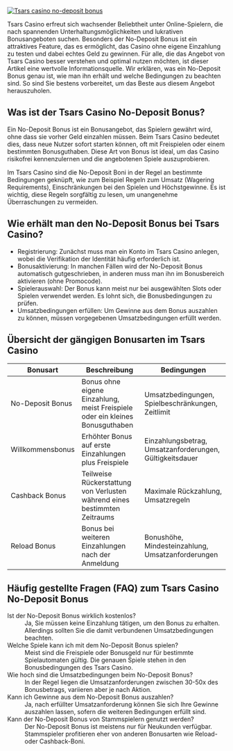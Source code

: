 [![Tsars casino no-deposit bonus](https://123-caf.pages.dev/gitsignup.png)](https://vrmoo.ru/Bt82HjjY)

<p>Tsars Casino erfreut sich wachsender Beliebtheit unter Online-Spielern, die nach spannenden Unterhaltungsmöglichkeiten und lukrativen Bonusangeboten suchen. Besonders der No-Deposit Bonus ist ein attraktives Feature, das es ermöglicht, das Casino ohne eigene Einzahlung zu testen und dabei echtes Geld zu gewinnen. Für alle, die das Angebot von Tsars Casino besser verstehen und optimal nutzen möchten, ist dieser Artikel eine wertvolle Informationsquelle. Wir erklären, was ein No-Deposit Bonus genau ist, wie man ihn erhält und welche Bedingungen zu beachten sind. So sind Sie bestens vorbereitet, um das Beste aus diesem Angebot herauszuholen.</p>  <h2>Was ist der Tsars Casino No-Deposit Bonus?</h2> <p>Ein No-Deposit Bonus ist ein Bonusangebot, das Spielern gewährt wird, ohne dass sie vorher Geld einzahlen müssen. Beim Tsars Casino bedeutet dies, dass neue Nutzer sofort starten können, oft mit Freispielen oder einem bestimmten Bonusguthaben. Diese Art von Bonus ist ideal, um das Casino risikofrei kennenzulernen und die angebotenen Spiele auszuprobieren.</p> <p>Im Tsars Casino sind die No-Deposit Boni in der Regel an bestimmte Bedingungen geknüpft, wie zum Beispiel Regeln zum Umsatz (Wagering Requirements), Einschränkungen bei den Spielen und Höchstgewinne. Es ist wichtig, diese Regeln sorgfältig zu lesen, um unangenehme Überraschungen zu vermeiden.</p>  <h2>Wie erhält man den No-Deposit Bonus bei Tsars Casino?</h2> <ul>   <li>Registrierung: Zunächst muss man ein Konto im Tsars Casino anlegen, wobei die Verifikation der Identität häufig erforderlich ist.</li>   <li>Bonusaktivierung: In manchen Fällen wird der No-Deposit Bonus automatisch gutgeschrieben, in anderen muss man ihn im Bonusbereich aktivieren (ohne Promocode).</li>   <li>Spielerauswahl: Der Bonus kann meist nur bei ausgewählten Slots oder Spielen verwendet werden. Es lohnt sich, die Bonusbedingungen zu prüfen.</li>   <li>Umsatzbedingungen erfüllen: Um Gewinne aus dem Bonus auszahlen zu können, müssen vorgegebenen Umsatzbedingungen erfüllt werden.</li> </ul>  <h2>Übersicht der gängigen Bonusarten im Tsars Casino</h2> <table>   <thead>     <tr>       <th>Bonusart</th>       <th>Beschreibung</th>       <th>Bedingungen</th>     </tr>   </thead>   <tbody>     <tr>       <td>No-Deposit Bonus</td>       <td>Bonus ohne eigene Einzahlung, meist Freispiele oder ein kleines Bonusguthaben</td>       <td>Umsatzbedingungen, Spielbeschränkungen, Zeitlimit</td>     </tr>     <tr>       <td>Willkommensbonus</td>       <td>Erhöhter Bonus auf erste Einzahlungen plus Freispiele</td>       <td>Einzahlungsbetrag, Umsatzanforderungen, Gültigkeitsdauer</td>     </tr>     <tr>       <td>Cashback Bonus</td>       <td>Teilweise Rückerstattung von Verlusten während eines bestimmten Zeitraums</td>       <td>Maximale Rückzahlung, Umsatzregeln</td>     </tr>     <tr>       <td>Reload Bonus</td>       <td>Bonus bei weiteren Einzahlungen nach der Anmeldung</td>       <td>Bonushöhe, Mindesteinzahlung, Umsatzanforderungen</td>     </tr>   </tbody> </table>  <h2>Häufig gestellte Fragen (FAQ) zum Tsars Casino No-Deposit Bonus</h2> <dl>   <dt>Ist der No-Deposit Bonus wirklich kostenlos?</dt>   <dd>Ja, Sie müssen keine Einzahlung tätigen, um den Bonus zu erhalten. Allerdings sollten Sie die damit verbundenen Umsatzbedingungen beachten.</dd>    <dt>Welche Spiele kann ich mit dem No-Deposit Bonus spielen?</dt>   <dd>Meist sind die Freispiele oder Bonusgeld nur für bestimmte Spielautomaten gültig. Die genauen Spiele stehen in den Bonusbedingungen des Tsars Casino.</dd>    <dt>Wie hoch sind die Umsatzbedingungen beim No-Deposit Bonus?</dt>   <dd>In der Regel liegen die Umsatzanforderungen zwischen 30-50x des Bonusbetrags, variieren aber je nach Aktion.</dd>    <dt>Kann ich Gewinne aus dem No-Deposit Bonus auszahlen?</dt>   <dd>Ja, nach erfüllter Umsatzanforderung können Sie sich Ihre Gewinne auszahlen lassen, sofern die weiteren Bedingungen erfüllt sind.</dd>    <dt>Kann der No-Deposit Bonus von Stammspielern genutzt werden?</dt>   <dd>Der No-Deposit Bonus ist meistens nur für Neukunden verfügbar. Stammspieler profitieren eher von anderen Bonusarten wie Reload- oder Cashback-Boni.</dd> </dl>